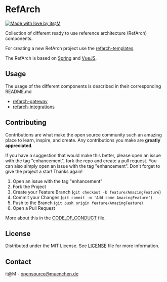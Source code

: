 # RefArch

[![Made with love by it@M][made-with-love-shield]][itm-opensource]
<!-- feel free to add more shields, style 'for-the-badge' -> see https://shields.io/badges -->

Collection of different ready to use reference architecture (RefArch) components.

For creating a new RefArch project use the [refarch-templates](https://github.com/it-at-m/refarch-templates).

The RefArch is based on [Spring](https://spring.io/) and [VueJS](https://vuejs.org/).

## Usage

The usage of the different components is described in their corresponding README.md

- [refarch-gateway](../refarch-gateway/README.md)
- [refarch-integrations](../refarch-integrations/README.md)

## Contributing

Contributions are what make the open source community such an amazing place to learn, inspire, and create. Any
contributions you make are **greatly appreciated**.

If you have a suggestion that would make this better, please open an issue with the tag "enhancement", fork the repo and
create a pull request. You can also simply open an issue with the tag "enhancement".
Don't forget to give the project a star! Thanks again!

1. Open an issue with the tag "enhancement"
2. Fork the Project
3. Create your Feature Branch (`git checkout -b feature/AmazingFeature`)
4. Commit your Changes (`git commit -m 'Add some AmazingFeature'`)
5. Push to the Branch (`git push origin feature/AmazingFeature`)
6. Open a Pull Request

More about this in the [CODE_OF_CONDUCT](./CODE_OF_CONDUCT.md) file.

## License

Distributed under the MIT License. See [LICENSE](../LICENSE) file for more information.

## Contact

it@M - opensource@muenchen.de

<!-- project shields / links -->

[made-with-love-shield]: https://img.shields.io/badge/made%20with%20%E2%9D%A4%20by-it%40M-yellow?style=for-the-badge

[itm-opensource]: https://opensource.muenchen.de/
